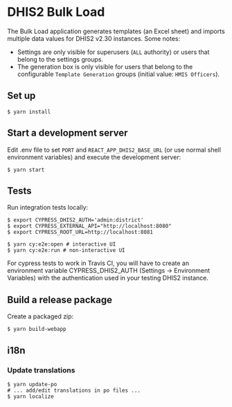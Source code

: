 # DHIS2 Bulk Load

The Bulk Load application generates templates (an Excel sheet) and imports multiple data values for DHIS2 v2.30 instances. Some notes:

-   Settings are only visible for superusers (`ALL` authority) or users that belong to the settings groups.
-   The generation box is only visible for users that belong to the configurable `Template Generation` groups (initial value: `HMIS Officers`).

## Set up

```
$ yarn install
```

## Start a development server

Edit .env file to set `PORT` and `REACT_APP_DHIS2_BASE_URL` (or use normal shell environment variables) and execute the development server:

```
$ yarn start
```

## Tests

Run integration tests locally:

```
$ export CYPRESS_DHIS2_AUTH='admin:district'
$ export CYPRESS_EXTERNAL_API="http://localhost:8080"
$ export CYPRESS_ROOT_URL=http://localhost:8081

$ yarn cy:e2e:open # interactive UI
$ yarn cy:e2e:run # non-interactive UI
```

For cypress tests to work in Travis CI, you will have to create an environment variable CYPRESS_DHIS2_AUTH (Settings -> Environment Variables) with the authentication used in your testing DHIS2 instance.

## Build a release package

Create a packaged zip:

```
$ yarn build-webapp
```

## i18n

### Update translations

```
$ yarn update-po
# ... add/edit translations in po files ...
$ yarn localize
```
